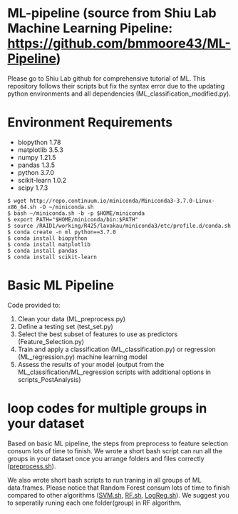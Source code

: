 # ML-pipeline (source from Shiu Lab Machine Learning Pipeline: https://github.com/bmmoore43/ML-Pipeline)

Please go to Shiu Lab github for comprehensive tutorial of ML. This repository follows their scripts but fix the syntax error due to the updating python environments and all dependencies (ML_classification_modified.py).

# Environment Requirements
- biopython 1.78
- matplotlib 3.5.3
- numpy 1.21.5
- pandas 1.3.5
- python 3.7.0
- scikit-learn 1.0.2
- scipy 1.7.3
```
$ wget http://repo.continuum.io/miniconda/Miniconda3-3.7.0-Linux-x86_64.sh -O ~/miniconda.sh
$ bash ~/miniconda.sh -b -p $HOME/miniconda
$ export PATH="$HOME/miniconda/bin:$PATH"
$ source /RAID1/working/R425/lavakau/miniconda3/etc/profile.d/conda.sh
$ conda create -n ml python==3.7.0 
$ conda install biopython
$ conda install matplotlib
$ conda install pandas
$ conda install scikit-learn

```

# Basic ML Pipeline

Code provided to:

1. Clean your data (ML_preprocess.py)
2. Define a testing set (test_set.py)
3. Select the best subset of features to use as predictors (Feature_Selection.py)
4. Train and apply a classification (ML_classification.py) or regression (ML_regression.py) machine learning model
5. Assess the results of your model (output from the ML_classification/ML_regression scripts with additional options in scripts_PostAnalysis)


# loop codes for multiple groups in your dataset
Based on basic ML pipeline, the steps from preprocess to feature selection consum lots of time to finish. We wrote a short bash script can run all the groups in your dataset once you arrange folders and files correctly ([preprocess.sh](https://github.com/LavakauT/ML-pipeline/blob/main/preprocess.sh)).

We also wrote short bash scripts to run traning in all groups of ML data.frames. Please notice that Random Forest consum lots of time to finish compared to other algorithms ([SVM.sh](https://github.com/LavakauT/ML-pipeline/blob/main/SVM.sh), [RF.sh](https://github.com/LavakauT/ML-pipeline/blob/main/RF.sh), [LogReg.sh](https://github.com/LavakauT/ML-pipeline/blob/main/LogReg.sh)). We suggest you to seperatily runing each one folder(group) in RF algorithm.
